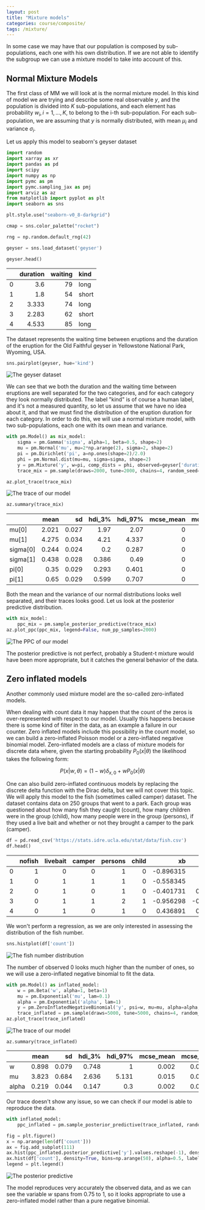 ```yaml
---
layout: post
title: "Mixture models"
categories: course/composite/
tags: /mixture/
---
```


In some case we may have that our population is composed by sub-populations, each one with his own distribution. If we are not able to identify the subgroup we can use a mixture model to take into account of this.

## Normal Mixture Models

The first class of MM we will look at is the normal mixture model.
In this kind of model we are trying and describe some real observable $y$,
and the population is divided into $K$ sub-populations,
and each element has probability $w_i, i=1,...,K$, to belong to the i-th
sub-population.
For each sub-population, we are assuming that $y$ is normally distributed,
with mean $\mu_i$ and variance $\sigma_i$.

Let us apply this model to seaborn's geyser dataset

```python
import random
import xarray as xr
import pandas as pd
import scipy
import numpy as np
import pymc as pm
import pymc.sampling_jax as pmj
import arviz as az
from matplotlib import pyplot as plt
import seaborn as sns

plt.style.use("seaborn-v0_8-darkgrid")

cmap = sns.color_palette("rocket")

rng = np.random.default_rng(42)

geyser = sns.load_dataset('geyser')

geyser.head()
```

|    |   duration |   waiting | kind   |
|---:|-----------:|----------:|:-------|
|  0 |      3.6   |        79 | long   |
|  1 |      1.8   |        54 | short  |
|  2 |      3.333 |        74 | long   |
|  3 |      2.283 |        62 | short  |
|  4 |      4.533 |        85 | long   |

The dataset represents the waiting time between eruptions and the duration of the
eruption for the Old Faithful geyser in Yellowstone National Park, Wyoming, USA.


```python
sns.pairplot(geyser, hue='kind')
```

![The geyser dataset](/docs/assets/images/mixture/normal_mixture/geiser.png)

We can see that we both the duration and the waiting time between eruptions
are well separated for the two categories, and for each category
they look normally distributed.
The label "kind" is of course a human label, and it's not a measured
quantity, so let us assume that we have no idea about it, and that
we must find the distribution of the eruption duration for each category.
In order to do this, we will use a normal mixture model,
with two sub-populations, each one with its own mean and variance.


```python
with pm.Model() as mix_model:
    sigma = pm.Gamma('sigma', alpha=1, beta=0.5, shape=2)
    mu = pm.Normal('mu', mu=2*np.arange(2), sigma=2, shape=2)
    pi = pm.Dirichlet('pi', a=np.ones(shape=2)/2.0)
    phi = pm.Normal.dist(mu=mu, sigma=sigma, shape=2)
    y = pm.Mixture('y', w=pi, comp_dists = phi, observed=geyser['duration'])
    trace_mix = pm.sample(draws=2000, tune=2000, chains=4, random_seed=rng)

az.plot_trace(trace_mix)
```

![The trace of our model](/docs/assets/images/mixture/normal_mixture/trace_geiser.png)

```python
az.summary(trace_mix)
```

|          |   mean |    sd |   hdi_3% |   hdi_97% |   mcse_mean |   mcse_sd |   ess_bulk |   ess_tail |   r_hat |
|:---------|-------:|------:|---------:|----------:|------------:|----------:|-----------:|-----------:|--------:|
| mu[0]    |  2.021 | 0.027 |    1.97  |     2.07  |           0 |         0 |       8026 |       6010 |       1 |
| mu[1]    |  4.275 | 0.034 |    4.21  |     4.337 |           0 |         0 |      10403 |       6927 |       1 |
| sigma[0] |  0.244 | 0.024 |    0.2   |     0.287 |           0 |         0 |       7226 |       6688 |       1 |
| sigma[1] |  0.438 | 0.028 |    0.386 |     0.49  |           0 |         0 |       7052 |       6363 |       1 |
| pi[0]    |  0.35  | 0.029 |    0.293 |     0.401 |           0 |         0 |      10929 |       6276 |       1 |
| pi[1]    |  0.65  | 0.029 |    0.599 |     0.707 |           0 |         0 |      10929 |       6276 |       1 |

Both the mean and the variance of our normal distributions looks well separated,
and their traces looks good.
Let us look at the posterior predictive distribution.

```python
with mix_model:
    ppc_mix = pm.sample_posterior_predictive(trace_mix)
az.plot_ppc(ppc_mix, legend=False, num_pp_samples=2000)
```


![The PPC of our model](/docs/assets/images/mixture/normal_mixture/geiser_ppc.png)

The posterior predictive is not perfect, probably a Student-t mixture would
have been more appropriate, but it catches the general behavior of the data.

## Zero inflated models
Another commonly used mixture model are the so-called zero-inflated models.

When dealing with count data it may happen that the count of the zeros is over-represented with respect to our model. Usually this happens because there is some kind of filter in the data, as an example a failure in our counter. Zero inflated models include this possibility in the count model, so we can build a zero-inflated Poisson model or a zero-inflated negative binomial model. Zero-inflated models are a class of mixture models for discrete data where, given the starting probability
$P_0(x \vert \theta)$
the likelihood takes the following form:

$$
P(x \vert w, \theta) = (1-w) \delta_{x, 0} + w P_0(x \vert \theta)
$$

One can also build zero-inflated continuous models by replacing the discrete delta function with the Dirac delta, but we will not cover this topic.
We will apply this model to the fish (sometimes called camper) dataset.
The dataset contains data on 250 groups that went to a park. Each group was questioned about how many fish they caught (count), how many children were in the group (child), how many people were in the group (persons), if they used a live bait and whether or not they brought a camper to the park (camper).

```python
df = pd.read_csv('https://stats.idre.ucla.edu/stat/data/fish.csv')
df.head()
```

|    |   nofish |   livebait |   camper |   persons |   child |        xb |        zg |   count |
|---:|---------:|-----------:|---------:|----------:|--------:|----------:|----------:|--------:|
|  0 |        1 |          0 |        0 |         1 |       0 | -0.896315 |  3.0504   |       0 |
|  1 |        0 |          1 |        1 |         1 |       0 | -0.558345 |  1.74615  |       0 |
|  2 |        0 |          1 |        0 |         1 |       0 | -0.401731 |  0.279939 |       0 |
|  3 |        0 |          1 |        1 |         2 |       1 | -0.956298 | -0.601526 |       0 |
|  4 |        0 |          1 |        0 |         1 |       0 |  0.436891 |  0.527709 |       1 |

We won't perform a regression, as we are only interested in assessing
the distribution of the fish number.

```python
sns.histplot(df['count'])
```

![The fish number distribution](/docs/assets/images/mixture/zero_inflated/fish.png)

The number of observed 0 looks much higher than the number of ones, so we will
use a zero-inflated negative binomial to fit the data.

```python
with pm.Model() as inflated_model:
    w = pm.Beta('w', alpha=1, beta=1)
    mu = pm.Exponential('mu', lam=0.1)
    alpha = pm.Exponential('alpha', lam=1)
    y = pm.ZeroInflatedNegativeBinomial('y', psi=w, mu=mu, alpha=alpha, observed=df['count'])
    trace_inflated = pm.sample(draws=5000, tune=5000, chains=4, random_seed=rng)
az.plot_trace(trace_inflated)
```

![The trace of our model](/docs/assets/images/mixture/zero_inflated/trace.png)

```pyhton
az.summary(trace_inflated)
```

|       |   mean |    sd |   hdi_3% |   hdi_97% |   mcse_mean |   mcse_sd |   ess_bulk |   ess_tail |   r_hat |
|:------|-------:|------:|---------:|----------:|------------:|----------:|-----------:|-----------:|--------:|
| w     |  0.898 | 0.079 |    0.748 |     1     |       0.002 |     0.002 |       1967 |        714 |       1 |
| mu    |  3.823 | 0.684 |    2.636 |     5.131 |       0.015 |     0.011 |       2719 |       1802 |       1 |
| alpha |  0.219 | 0.044 |    0.147 |     0.3   |       0.002 |     0.001 |       1417 |        599 |       1 |

Our trace doesn't show any issue, so we can check if our model is able to reproduce
the data.

```python
with inflated_model:
    ppc_inflated = pm.sample_posterior_predictive(trace_inflated, random_seed=rng)

fig = plt.figure()
x = np.arange(len(df['count']))
ax = fig.add_subplot(111)
ax.hist(ppc_inflated.posterior_predictive['y'].values.reshape(-1), density=True, bins=np.arange(30), label='PPC')
ax.hist(df['count'], density=True, bins=np.arange(50), alpha=0.5, label='data')
legend = plt.legend()
```


![The posterior predictive](/docs/assets/images/mixture/zero_inflated/ppc.png)

The model reproduces very accurately the observed data,
and as we can see the variable $w$ spans from 0.75 to 1, so it looks
appropriate to use a zero-inflated model rather than a pure negative binomial.

